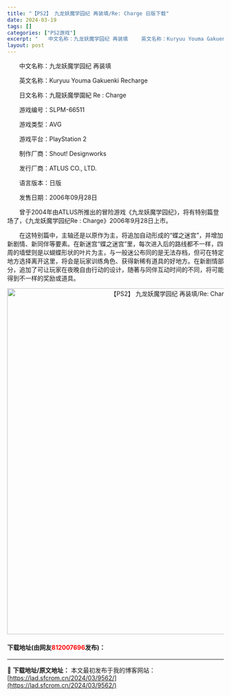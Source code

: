 ```yaml
---
title: "【PS2】 九龙妖魔学园纪 再装填/Re: Charge 日版下载"
date: 2024-03-19
tags: []
categories: ["PS2游戏"]
excerpt: "　　中文名称：九龙妖魔学园纪 再装填 　　英文名称：Kuryuu Youma Gakuenki Recharge 　　日文名称：九龍妖魔學園紀 Re : Charge 　　游戏编号：SLPM-66511 　　游戏类型：AVG 　　游戏平台：PlayStation 2 　　制作厂商：Shout! De&hellip;"
layout: post
---
```


 <p>　　中文名称：九龙妖魔学园纪 再装填</p> <p>　　英文名称：Kuryuu Youma Gakuenki Recharge</p> <p>　　日文名称：九龍妖魔學園紀 Re : Charge</p> <p>　　游戏编号：SLPM-66511</p> <p>　　游戏类型：AVG</p> <p>　　游戏平台：PlayStation 2</p> <p>　　制作厂商：Shout! Designworks</p> <p>　　发行厂商：ATLUS CO., LTD.</p> <p>　　语言版本：日版</p> <p>　　发售日期：2006年09月28日</p> <p>　　曾于2004年由ATLUS所推出的冒险游戏《九龙妖魔学园纪》，将有特别篇登场了，《九龙妖魔学园纪Re : Charge》2006年9月28日上市。</p> <p>　　在这特别篇中，主轴还是以原作为主，将追加自动形成的&ldquo;蝶之迷宫&rdquo;，并增加新剧情、新同伴等要素。在新迷宫&ldquo;蝶之迷宫&rdquo;里，每次进入后的路线都不一样，四周的墙壁则是以蝴蝶形状的叶片为主，与一般迷公布同的是无法存档，但可在特定地方选择离开这里，将会是玩家训练角色、获得新稀有道具的好地方。在新剧情部分，追加了可让玩家在夜晚自由行动的设计，随著与同伴互动时间的不同，将可能得到不一样的奖励或道具。</p> <p align="center"><img align="" border="0" src="https://lad.sfcrom.cn/wp-content/uploads/2024/03/20240319_65f99882f3498.jpg" width="805" alt="【PS2】 九龙妖魔学园纪 再装填/Re: Charge 日版下载" /></p> <p><h4>下载地址(由网友<font color="red">812007696</font>发布)：</h4></p> 

---
📖 **下载地址/原文地址：** 本文最初发布于我的博客网站：[https://lad.sfcrom.cn/2024/03/9562/](https://lad.sfcrom.cn/2024/03/9562/)
